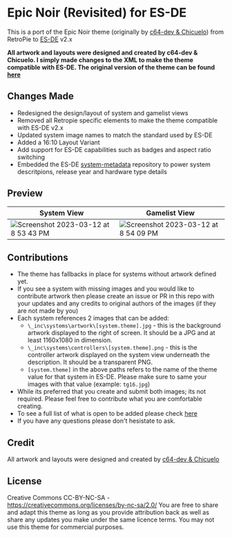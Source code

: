 # Epic Noir (Revisited) for ES-DE
This is a port of the Epic Noir theme (originally by [c64-dev & Chicuelo](https://github.com/c64-dev)) from RetroPie to [ES-DE](https://es-de.org/) v2.x

**All artwork and layouts were designed and created by c64-dev & Chicuelo.  I simply made changes to the XML to make the theme compatible with ES-DE. The original version of the theme can be found [here](https://github.com/c64-dev/es-theme-epicnoir)**

## Changes Made
- Redesigned the design/layout of system and gamelist views
- Removed all Retropie specific elements to make the theme compatible with ES-DE v2.x
- Updated system image names to match the standard used by ES-DE
- Added a 16:10 Layout Variant
- Add support for ES-DE capabilities such as badges and aspect ratio switching
- Embedded the ES-DE [system-metadata](https://gitlab.com/es-de/themes/system-metadata) repository to power system descritpions, release year and hardware type details

## **Preview**

| System View | Gamelist View |
|----|----|
| <img alt="Screenshot 2023-03-12 at 8 53 43 PM" src="https://user-images.githubusercontent.com/1454947/224585550-a8915000-7436-4770-b8bd-7c1350a7a8d0.png"> | <img alt="Screenshot 2023-03-12 at 8 54 09 PM" src="https://user-images.githubusercontent.com/1454947/224585555-bd4ab158-b32f-45f4-8477-cb486939eafc.png"> |

## **Contributions**
- The theme has fallbacks in place for systems without artwork defined yet.
- If you see a system with missing images and you would like to contribute artwork then please create an issue or PR in this repo with your updates and any credits to original authors of the images (if they are not made by you)
- Each system references 2 images that can be added:
   - `\_inc\systems\artwork\[system.theme].jpg` - this is the background artwork displayed to the right of screen.  It should be a JPG and at least 1160x1080 in dimension.
   - `\_inc\systems\controllers\[system.theme].png` - this is the controller artwork displayed on the system view underneath the description.  It should be a transparent PNG.
   - `[system.theme]` in the above paths refers to the name of the theme value for that system in ES-DE.  Please make sure to same your images with that value (example: `tg16.jpg`)
- While its preferred that you create and submit both images; its not required.  Please feel free to contribute what you are comfortable creating.
- To see a full list of what is open to be added please check [here](https://github.com/anthonycaccese/epic-noir-revisited-es-de/issues/1)
- If you have any questions please don't hesistate to ask.

## **Credit**
All artwork and layouts were designed and created by [c64-dev & Chicuelo](https://github.com/c64-dev)

## **License**
Creative Commons CC-BY-NC-SA - https://creativecommons.org/licenses/by-nc-sa/2.0/
You are free to share and adapt this theme as long as you provide attribution back as well as share any updates you make under the same licence terms.  You may not use this theme for commercial purposes.
